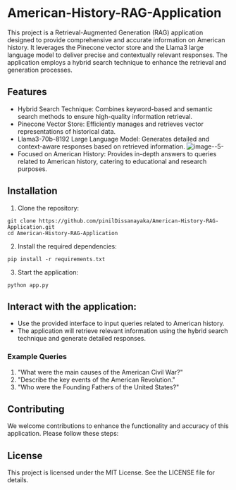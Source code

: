 # American-History-RAG-Application

This project is a Retrieval-Augmented Generation (RAG) application designed to provide comprehensive and accurate information on American history. It leverages the Pinecone vector store and the Llama3 large language model to deliver precise and contextually relevant responses. The application employs a hybrid search technique to enhance the retrieval and generation processes.

## Features
- Hybrid Search Technique: Combines keyword-based and semantic search methods to ensure high-quality information retrieval.
- Pinecone Vector Store: Efficiently manages and retrieves vector representations of historical data.
- Llama3-70b-8192 Large Language Model: Generates detailed and context-aware responses based on retrieved information.
  ![image--5-](https://github.com/user-attachments/assets/9ae72690-d8fd-4365-aeed-71a522e7aded)
- Focused on American History: Provides in-depth answers to queries related to American history, catering to educational and research purposes.

## Installation
1. Clone the repository:
```
git clone https://github.com/pinilDissanayaka/American-History-RAG-Application.git
cd American-History-RAG-Application
```
2. Install the required dependencies:
```
pip install -r requirements.txt
```
3. Start the application:
```
python app.py
```

## Interact with the application:

- Use the provided interface to input queries related to American history.
- The application will retrieve relevant information using the hybrid search technique and generate detailed responses.
### Example Queries
1. "What were the main causes of the American Civil War?"
2. "Describe the key events of the American Revolution."
3. "Who were the Founding Fathers of the United States?"

## Contributing
We welcome contributions to enhance the functionality and accuracy of this application. Please follow these steps:


## License
This project is licensed under the MIT License. See the LICENSE file for details.
